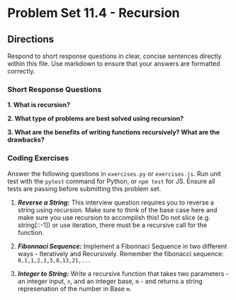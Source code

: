 # Problem Set 11.4 - Recursion

## Directions
Respond to short response questions in clear, concise sentences directly within this file. Use markdown to ensure that your answers are formatted correctly.

### Short Response Questions
**1. What is recursion?**

**2. What type of problems are best solved using recursion?**

**3. What are the benefits of writing functions recursively? What are the drawbacks?**

### Coding Exercises
Answer the following questions in `exercises.py` or `exercises.js`. Run unit test with the `pytest` command for Python, or `npm test` for JS. Ensure all tests are passing before submitting this problem set.

1. **_Reverse a String:_** This interview question requires you to reverse a string using recursion. Make sure to think of the base case here and make sure you use recursion to accomplish this! Do not slice (e.g. string[::-1]) or use iteration, there must be a recursive call for the function.

2. **_Fibonnaci Sequence:_** Implement a Fibonnaci Sequence in two different ways - Iteratively and Recursively. Remember the fibonacci sequence: `0,1,1,2,3,5,8,13,21,...`

3. **_Integer to String:_** Write a recursive function that takes two parameters - an integer input, `n`, and an integer base, `m` - and returns a string represenation of the number in Base `m`.
